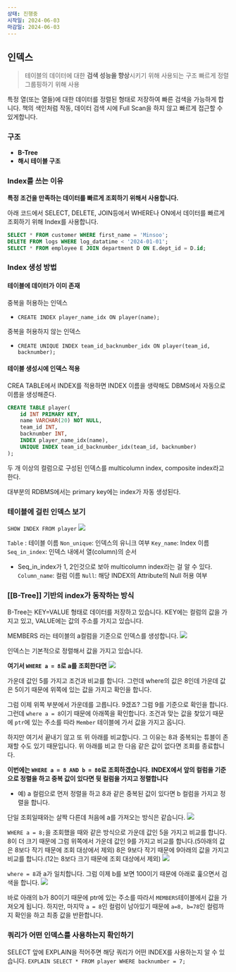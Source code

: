 ```yaml
---
상태: 진행중
시작일: 2024-06-03
마감일: 2024-06-03
---
```

## 인덱스
> 테이블의 데이터에 대한 **검색 성능을 향상**시키기 위해 사용되는 구조
> 빠르게 정렬 그룹핑하기 위해 사용

특정 열(또는 열들)에 대한 데이터를 정렬된 형태로 저장하여 빠른 검색을 가능하게 합니다.  책의 색인처럼 작동, 데이터 검색 시에 Full Scan을 하지 않고 빠르게 접근할 수 있게합니다.

### 구조
 - **B-Tree**
 - **해시 테이블 구조**

### Index를 쓰는 이유
**특정 조건을 만족하는 데이터를 빠르게 조회하기 위해서 사용합니다.**

아래 코드에서 SELECT, DELETE, JOIN등에서 WHERE나 ON에서 데이터를 빠르게 조회하기 위해 Index를 사용합니다.
```SQL
SELECT * FROM customer WHERE first_name = 'Minsoo';
DELETE FROM logs WHERE log_datatime < '2024-01-01';
SELECT * FROM employee E JOIN department D ON E.dept_id = D.id;
```

### Index 생성 방법
#### 테이블에 데이터가 이미 존재
중복을 허용하는 인덱스
- `CREATE INDEX player_name_idx ON player(name);`

중복을 허용하지 않는 인덱스
- `CREATE UNIQUE INDEX team_id_backnumber_idx ON player(team_id, backnumber);`

#### 테이블 생성시에 인덱스 적용
CREA TABLE에서 INDEX를 적용하면 INDEX 이름을 생략해도 DBMS에서 자동으로 이름을 생성해준다.
```sql
CREATE TABLE player(
	id INT PRIMARY KEY,
	name VARCHAR(20) NOT NULL,
	team_id INT,
	backnumber INT,
	INDEX player_name_idx(name),
	UNIQUE INDEX team_id_backnumber_idx(team_id, backnumber)
);
```
두 개 이상의 컬럼으로 구성된 인덱스를 multicolumn index, composite index라고 한다.

대부분의 RDBMS에서는 primary key에는 index가 자동 생성된다.

### 테이블에 걸린 인덱스 보기
`SHOW INDEX FROM player`
![](https://i.imgur.com/tefqTIZ.png)

`Table` : 테이블 이름
`Non_unique`: 인덱스의 유니크 여부
`Key_name`: Index 이름
`Seq_in_index`: 인덱스 내에서 열(column)의 순서
- Seq_in_index가 1, 2인것으로 보아 multicolumn index라는 걸 알 수 있다.
`Column_name`: 컬럼 이름
`Null`: 해당 INDEX의 Attribute의 Null 허용 여부

### [[B-Tree]] 기반의 index가 동작하는 방식
B-Tree는 KEY=VALUE 형태로 데이터를 저장하고 있습니다.
KEY에는 컬럼의 값을 가지고 있고, VALUE에는 값의 주소를 가지고 있습니다.

MEMBERS 라는 테이블의 a컬럼을 기준으로 인덱스를 생성합니다.
![](https://i.imgur.com/UbtWgze.png)

인덱스는 기본적으로 정렬해서 값을 가지고 있습니다.

**여기서 `WHERE a = 8`로 a를 조회한다면** 
![](https://i.imgur.com/8XpYIOI.png)

가운데 값인 5를 가지고  조건과 비교를 합니다. 그런데 where의 값은 8인데 가운데 값은 5이기 때문에 위쪽에 있는 값을 가지고 확인을 합니다.

그럼 이제 위쪽 부분에서 가운데를 고릅니다. 9겠죠? 
그럼 9를 기준으로 확인을 합니다. 그런데 `where a = 8`이기 때문에 아래쪽을 확인합니다. 
조건과 맞는 값을 찾았기 때문에 `ptr`에 있는  주소를 따라 `Member` 테이블에 가서 값을 가지고 옵니다. 

하지만 여기서 끝내기 않고 또 위 아래를 비교합니다. 그 이유는 8과 중복되는 튜블이 존재할 수도 있기 때문입니다. 위 아래를 비교 한 다음 같은 값이 없다면 조회를 종료합니다.

**이번에는 `WHERE a = 8 AND b = 80`로 조회하겠습니다.**
**INDEX에서 앞의 컬럼을 기준으로 정렬을 하고 중복 값이 있다면 뒷 컬럼을 가지고 정렬합니다**
- 예) a 컬럼으로 먼저 정렬을 하고 8과 같은 중복된 값이 있다면 b 컬럼을 가지고 정렬을 합니다.

단일 조회일때와는 살짝 다른데 처음에 a를 가져오는 방식은 같습니다.
![](https://i.imgur.com/91mJKJf.png)

`WHERE a = 8;`을 조회했을 때와 같은 방식으로 가운데 값인 5을 가지고 비교를 합니다.
8이 더 크기 때문에 그럼 위쪽에서 가운데 값인 9를 가지고 비교를 합니다.(5아래의 값은 8보다 작기 때문에 조회 대상에서 제외)
8은 9보다 작기 때문에 9아래의 값을 가지고 비교를 합니다.(12는 8보다 크기 때문에 조회 대상에서 제외)
![](https://i.imgur.com/dKVPbdC.png)

`where = 8`과 a가 일치합니다. 그럼 이제 b를 보면 100이기 때문에 아래로 훑으면서 검색을 합니다.
![](https://i.imgur.com/z9fBbhg.png)

바로 아래의 b가 80이기 때문에 ptr에 있는 주소를 따라서 `MEMBERS`테이블에서 값을 가져오게 됩니다.
하지만, 마지막 `a = 8`인 컬럼이 남아있기 때문에 `a=8, b=78`인 컬럼까지 확인을 하고 최종 값을 반환합니다.

### 쿼리가 어떤 인덱스를 사용하는지 확인하기
SELECT 앞에 EXPLAIN을 적어주면 해당 쿼리가 어떤 INDEX를 사용하는지 알 수 있습니다.
`EXPLAIN SELECT * FROM player WHERE backnumber = 7;`